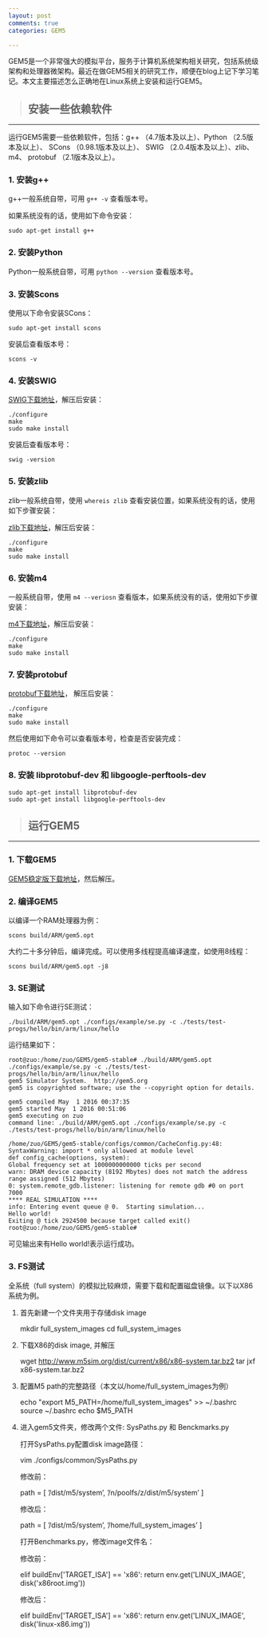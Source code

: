```yaml
---
layout: post
comments: true
categories: GEM5

---
```


GEM5是一个非常强大的模拟平台，服务于计算机系统架构相关研究，包括系统级架构和处理器微架构。最近在做GEM5相关的研究工作，顺便在blog上记下学习笔记。本文主要描述怎么正确地在Linux系统上安装和运行GEM5。

> ## 安装一些依赖软件

---

运行GEM5需要一些依赖软件，包括：g++ （4.7版本及以上）、Python （2.5版本及以上）、 SCons （0.98.1版本及以上）、 SWIG （2.0.4版本及以上）、zlib、m4、 protobuf （2.1版本及以上）。

### 1. 安装g++

g++一般系统自带，可用 `g++ -v` 查看版本号。

如果系统没有的话，使用如下命令安装：

    sudo apt-get install g++

### 2. 安装Python

Python一般系统自带，可用 `python --version` 查看版本号。

### 3. 安装Scons

使用以下命令安装SCons：
       
    sudo apt-get install scons
     
安装后查看版本号：

    scons -v

### 4. 安装SWIG

 [SWIG下载地址](http://swig.org/)，解压后安装：

    ./configure   
    make    
    sudo make install   
        
安装后查看版本号：

    swig -version
        
### 5. 安装zlib
zlib一般系统自带，使用 `whereis zlib` 查看安装位置，如果系统没有的话，使用如下步骤安装：

 [zlib下载地址](http://www.zlib.net/)，解压后安装：

    ./configure   
    make    
    sudo make install   
        
### 6. 安装m4

一般系统自带，使用 `m4 --veriosn` 查看版本，如果系统没有的话，使用如下步骤安装：

 [m4下载地址](http://www.gnu.org/software/m4/m4.html)，解压后安装：

    ./configure   
    make    
    sudo make install  

### 7. 安装protobuf

 [protobuf下载地址](https://github.com/google/protobuf)， 解压后安装：

    ./configure   
    make    
    sudo make install  
        
然后使用如下命令可以查看版本号，检查是否安装完成：

    protoc --version 

### 8. 安装 libprotobuf-dev 和 libgoogle-perftools-dev

    sudo apt-get install libprotobuf-dev    
    sudo apt-get install libgoogle-perftools-dev   


> ## 运行GEM5

---

### 1. 下载GEM5

 [GEM5稳定版下载地址](http://repo.gem5.org/gem5-stable)，然后解压。

### 2. 编译GEM5

以编译一个RAM处理器为例：

    scons build/ARM/gem5.opt
	
大约二十多分钟后，编译完成。可以使用多线程提高编译速度，如使用8线程：

    scons build/ARM/gem5.opt -j8
        
### 3. SE测试

输入如下命令进行SE测试：

    ./build/ARM/gem5.opt ./configs/example/se.py -c ./tests/test-progs/hello/bin/arm/linux/hello
        
运行结果如下：
        
    root@zuo:/home/zuo/GEM5/gem5-stable# ./build/ARM/gem5.opt ./configs/example/se.py -c ./tests/test-progs/hello/bin/arm/linux/hello
    gem5 Simulator System.  http://gem5.org
    gem5 is copyrighted software; use the --copyright option for details.

    gem5 compiled May  1 2016 00:37:35
    gem5 started May  1 2016 00:51:06
    gem5 executing on zuo
    command line: ./build/ARM/gem5.opt ./configs/example/se.py -c ./tests/test-progs/hello/bin/arm/linux/hello

    /home/zuo/GEM5/gem5-stable/configs/common/CacheConfig.py:48: SyntaxWarning: import * only allowed at module level
    def config_cache(options, system):
    Global frequency set at 1000000000000 ticks per second
    warn: DRAM device capacity (8192 Mbytes) does not match the address range assigned (512 Mbytes)
    0: system.remote_gdb.listener: listening for remote gdb #0 on port 7000
    **** REAL SIMULATION ****
    info: Entering event queue @ 0.  Starting simulation...
    Hello world!
    Exiting @ tick 2924500 because target called exit()
    root@zuo:/home/zuo/GEM5/gem5-stable# 

可见输出来有Hello world!表示运行成功。

        
### 3. FS测试

全系统（full system）的模拟比较麻烦，需要下载和配置磁盘镜像。以下以X86系统为例。

1. 首先新建一个文件夹用于存储disk image

    mkdir full_system_images
    cd full_system_images
	
2. 下载X86的disk image, 并解压

    wget http://www.m5sim.org/dist/current/x86/x86-system.tar.bz2
    tar jxf x86-system.tar.bz2
	
3. 配置M5 path的完整路径（本文以/home/full_system_images为例）
    
    echo "export M5_PATH=/home/full_system_images" >> ~/.bashrc
    source ~/.bashrc
    echo $M5_PATH

4. 	进入gem5文件夹，修改两个文件: SysPaths.py 和 Benckmarks.py

    打开SysPaths.py配置disk image路径：
	
	vim ./configs/common/SysPaths.py
	
	修改前：
	
    path = [ ’/dist/m5/system’, ’/n/poolfs/z/dist/m5/system’ ]
	
	修改后：
	
    path = [ ’/dist/m5/system’, ’/home/full_system_images’ ]
	
	打开Benchmarks.py，修改image文件名：
	
	修改前：
	
    elif buildEnv['TARGET_ISA'] == 'x86':
        return env.get('LINUX_IMAGE', disk('x86root.img'))
			
	修改后：
	
    elif buildEnv['TARGET_ISA'] == 'x86':
        return env.get('LINUX_IMAGE', disk('linux-x86.img'))


	

	




